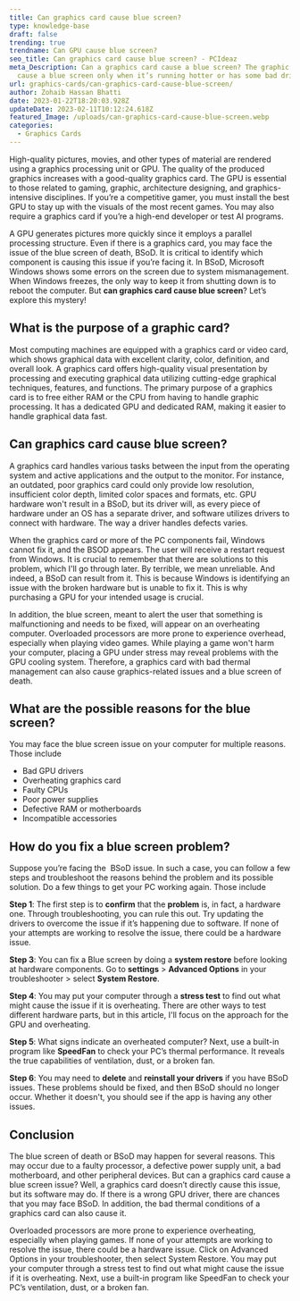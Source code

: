 ```yaml
---
title: Can graphics card cause blue screen?
type: knowledge-base
draft: false
trending: true
trendname: Can GPU cause blue screen?
seo_title: Can graphics card cause blue screen? - PCIdeaz
meta_Description: Can a graphics card cause a blue screen? The graphic card can
  cause a blue screen only when it’s running hotter or has some bad drivers.
url: graphics-cards/can-graphics-card-cause-blue-screen/
author: Zohaib Hassan Bhatti
date: 2023-01-22T18:20:03.928Z
updateDate: 2023-02-11T10:12:24.618Z
featured_Image: /uploads/can-graphics-card-cause-blue-screen.webp
categories:
  - Graphics Cards
---
```

High-quality pictures, movies, and other types of material are rendered using a graphics processing unit or GPU. The quality of the produced graphics increases with a good-quality graphics card. The GPU is essential to those related to gaming, graphic, architecture designing, and graphics-intensive disciplines. If you’re a competitive gamer, you must install the best GPU to stay up with the visuals of the most recent games. You may also require a graphics card if you’re a high-end developer or test AI programs. 

A GPU generates pictures more quickly since it employs a parallel processing structure. Even if there is a graphics card, you may face the issue of the blue screen of death, BSoD. It is critical to identify which component is causing this issue if you’re facing it. In BSoD, Microsoft Windows shows some errors on the screen due to system mismanagement. When Windows freezes, the only way to keep it from shutting down is to reboot the computer. But **can graphics card cause blue screen**? Let’s explore this mystery!

## What is the purpose of a graphic card?

Most computing machines are equipped with a graphics card or video card, which shows graphical data with excellent clarity, color, definition, and overall look. A graphics card offers high-quality visual presentation by processing and executing graphical data utilizing cutting-edge graphical techniques, features, and functions. The primary purpose of a graphics card is to free either RAM or the CPU from having to handle graphic processing. It has a dedicated GPU and dedicated RAM, making it easier to handle graphical data fast. 

## Can graphics card cause blue screen?

A graphics card handles various tasks between the input from the operating system and active applications and the output to the monitor. For instance, an outdated, poor graphics card could only provide low resolution, insufficient color depth, limited color spaces and formats, etc. GPU hardware won't result in a BSoD, but its driver will, as every piece of hardware under an OS has a separate driver, and software utilizes drivers to connect with hardware. The way a driver handles defects varies.

When the graphics card or more of the PC components fail, Windows cannot fix it, and the BSOD appears. The user will receive a restart request from Windows. It is crucial to remember that there are solutions to this problem, which I'll go through later. By terrible, we mean unreliable. And indeed, a BSoD can result from it. This is because Windows is identifying an issue with the broken hardware but is unable to fix it. This is why purchasing a GPU for your intended usage is crucial.

In addition, the blue screen, meant to alert the user that something is malfunctioning and needs to be fixed, will appear on an overheating computer. Overloaded processors are more prone to experience overhead, especially when playing video games. While playing a game won't harm your computer, placing a GPU under stress may reveal problems with the GPU cooling system. Therefore, a graphics card with bad thermal management can also cause graphics-related issues and a blue screen of death. 

## What are the possible reasons for the blue screen?

You may face the blue screen issue on your computer for multiple reasons. Those include

* Bad GPU drivers
* Overheating graphics card
* Faulty CPUs
* Poor power supplies
* Defective RAM or motherboards
* Incompatible accessories

## How do you fix a blue screen problem?

Suppose you’re facing the  BSoD issue. In such a case, you can follow a few steps and troubleshoot the reasons behind the problem and its possible solution. Do a few things to get your PC working again. Those include

**Step 1**: The first step is to **confirm** that the **problem** is, in fact, a hardware one. Through troubleshooting, you can rule this out. Try updating the drivers to overcome the issue if it’s happening due to software. If none of your attempts are working to resolve the issue, there could be a hardware issue.



**Step 3**: You can fix a Blue screen by doing a **system restore** before looking at hardware components. Go to **settings** > **Advanced Options** in your troubleshooter > select **System Restore**.



**Step 4**: You may put your computer through a **stress test** to find out what might cause the issue if it is overheating. There are other ways to test different hardware parts, but in this article, I'll focus on the approach for the GPU and overheating.



**Step 5**: What signs indicate an overheated computer? Next, use a built-in program like **SpeedFan** to check your PC’s thermal performance. It reveals the true capabilities of ventilation, dust, or a broken fan.



**Step 6**: You may need to **delete** and **reinstall your drivers** if you have BSoD issues. These problems should be fixed, and then BSoD should no longer occur. Whether it doesn't, you should see if the app is having any other issues.

## Conclusion

The blue screen of death or BSoD may happen for several reasons. This may occur due to a faulty processor, a defective power supply unit, a bad motherboard, and other peripheral devices. But can a graphics card cause a blue screen issue? Well, a graphics card doesn’t directly cause this issue, but its software may do. If there is a wrong GPU driver, there are chances that you may face BSoD. In addition, the bad thermal conditions of a graphics card can also cause it.

Overloaded processors are more prone to experience overheating, especially when playing games. If none of your attempts are working to resolve the issue, there could be a hardware issue. Click on Advanced Options in your troubleshooter, then select System Restore. You may put your computer through a stress test to find out what might cause the issue if it is overheating. Next, use a built-in program like SpeedFan to check your PC’s ventilation, dust, or a broken fan.